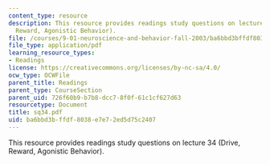 ```yaml
---
content_type: resource
description: This resource provides readings study questions on lecture 34 (Drive,
  Reward, Agonistic Behavior).
file: /courses/9-01-neuroscience-and-behavior-fall-2003/ba6bbd3bffdf8038e7e72ed5d75c2407_sq34.pdf
file_type: application/pdf
learning_resource_types:
- Readings
license: https://creativecommons.org/licenses/by-nc-sa/4.0/
ocw_type: OCWFile
parent_title: Readings
parent_type: CourseSection
parent_uid: 726f60b9-b7b8-dcc7-8f0f-61c1cf627d63
resourcetype: Document
title: sq34.pdf
uid: ba6bbd3b-ffdf-8038-e7e7-2ed5d75c2407
---
```

This resource provides readings study questions on lecture 34 (Drive, Reward, Agonistic Behavior).